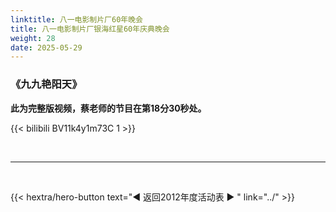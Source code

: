 ```yaml
---
linktitle: 八一电影制片厂60年晚会
title: 八一电影制片厂银海红星60年庆典晚会
weight: 28
date: 2025-05-29
---
```


### 《九九艳阳天》


**此为完整版视频，蔡老师的节目在第18分30秒处。**

{{< bilibili BV11k4y1m73C 1 >}}


<br>
<hr>
<br>

{{< hextra/hero-button text="◀ 返回2012年度活动表 ▶ " link="../" >}}